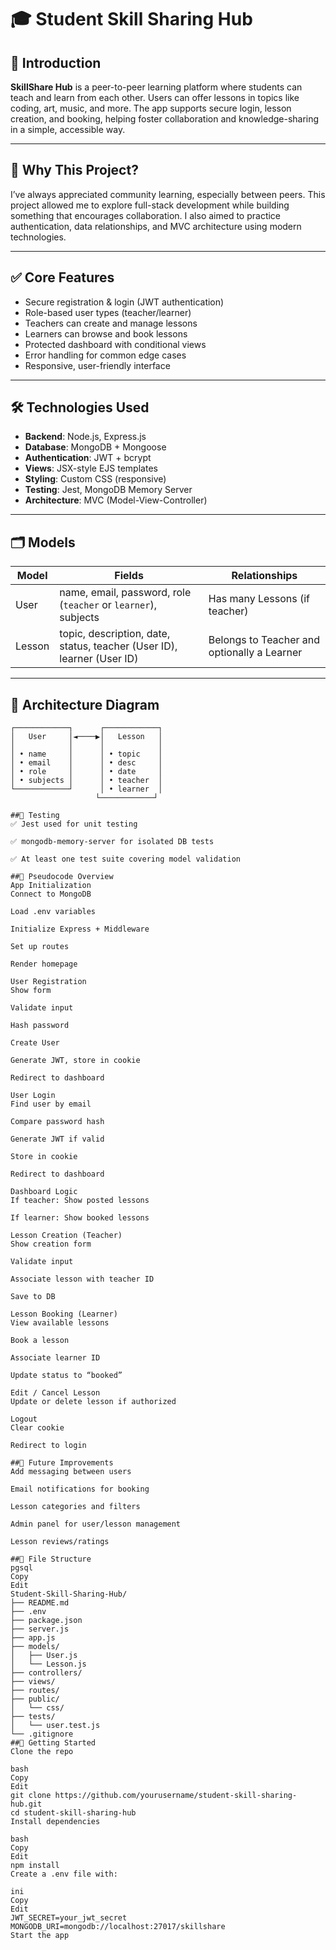 # 🎓 Student Skill Sharing Hub

## 📘 Introduction

**SkillShare Hub** is a peer-to-peer learning platform where students can teach and learn from each other. Users can offer lessons in topics like coding, art, music, and more. The app supports secure login, lesson creation, and booking, helping foster collaboration and knowledge-sharing in a simple, accessible way.

---

## 🤔 Why This Project?

I’ve always appreciated community learning, especially between peers. This project allowed me to explore full-stack development while building something that encourages collaboration. I also aimed to practice authentication, data relationships, and MVC architecture using modern technologies.

---

## ✅ Core Features

- Secure registration & login (JWT authentication)  
- Role-based user types (teacher/learner)  
- Teachers can create and manage lessons  
- Learners can browse and book lessons  
- Protected dashboard with conditional views  
- Error handling for common edge cases  
- Responsive, user-friendly interface  

---

## 🛠️ Technologies Used

- **Backend**: Node.js, Express.js  
- **Database**: MongoDB + Mongoose  
- **Authentication**: JWT + bcrypt  
- **Views**: JSX-style EJS templates  
- **Styling**: Custom CSS (responsive)  
- **Testing**: Jest, MongoDB Memory Server  
- **Architecture**: MVC (Model-View-Controller)  

---

## 🗂️ Models

| Model  | Fields                                                                 | Relationships                               |
|--------|------------------------------------------------------------------------|---------------------------------------------|
| User   | name, email, password, role (`teacher` or `learner`), subjects         | Has many Lessons (if teacher)               |
| Lesson | topic, description, date, status, teacher (User ID), learner (User ID) | Belongs to Teacher and optionally a Learner |

---

## 🧱 Architecture Diagram

```plaintext
┌────────────┐      ┌────────────┐
│   User     │◄────▶│   Lesson   │
│            │      │            │
│ • name     │      │ • topic    │
│ • email    │      │ • desc     │
│ • role     │      │ • date     │
│ • subjects │      │ • teacher  │
└────────────┘      │ • learner  │
                   └────────────┘

##🧪 Testing
✅ Jest used for unit testing

✅ mongodb-memory-server for isolated DB tests

✅ At least one test suite covering model validation

##📝 Pseudocode Overview
App Initialization
Connect to MongoDB

Load .env variables

Initialize Express + Middleware

Set up routes

Render homepage

User Registration
Show form

Validate input

Hash password

Create User

Generate JWT, store in cookie

Redirect to dashboard

User Login
Find user by email

Compare password hash

Generate JWT if valid

Store in cookie

Redirect to dashboard

Dashboard Logic
If teacher: Show posted lessons

If learner: Show booked lessons

Lesson Creation (Teacher)
Show creation form

Validate input

Associate lesson with teacher ID

Save to DB

Lesson Booking (Learner)
View available lessons

Book a lesson

Associate learner ID

Update status to “booked”

Edit / Cancel Lesson
Update or delete lesson if authorized

Logout
Clear cookie

Redirect to login

##🧩 Future Improvements
Add messaging between users

Email notifications for booking

Lesson categories and filters

Admin panel for user/lesson management

Lesson reviews/ratings

##📂 File Structure
pgsql
Copy
Edit
Student-Skill-Sharing-Hub/
├── README.md
├── .env
├── package.json
├── server.js
├── app.js
├── models/
│   ├── User.js
│   └── Lesson.js
├── controllers/
├── views/
├── routes/
├── public/
│   └── css/
├── tests/
│   └── user.test.js
└── .gitignore
##🚀 Getting Started
Clone the repo

bash
Copy
Edit
git clone https://github.com/yourusername/student-skill-sharing-hub.git
cd student-skill-sharing-hub
Install dependencies

bash
Copy
Edit
npm install
Create a .env file with:

ini
Copy
Edit
JWT_SECRET=your_jwt_secret
MONGODB_URI=mongodb://localhost:27017/skillshare
Start the app


